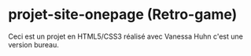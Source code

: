 # projet-site-onepage (Retro-game)

Ceci est un projet en HTML5/CSS3 réalisé avec Vanessa Huhn 
c'est une version bureau.
